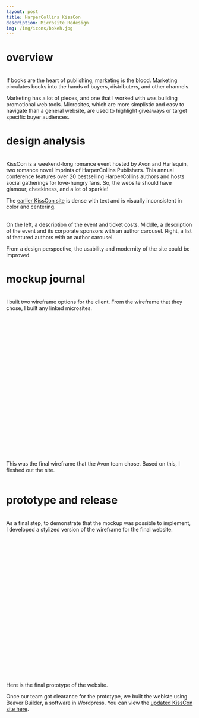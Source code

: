 ```yaml
---
layout: post
title: HarperCollins KissCon
description: Microsite Redesign
img: /img/icons/bokeh.jpg
---
```


# overview
<br/> If books are the heart of publishing, marketing is the blood. Marketing circulates books into the hands of buyers, distributers, and other channels. 

Marketing has a lot of pieces, and one that I worked with was building promotional web tools. Microsites, which are more simplistic and easy to navigate than a general website, are used to highlight giveaways or target specific buyer audiences. <br/>

# design analysis 
<br/> KissCon is a weekend-long romance event hosted by Avon and Harlequin, two romance novel imprints of HarperCollins Publishers. This annual conference features over 20 bestselling HarperCollins authors and hosts social gatherings for love-hungry fans. So, the website should have glamour, cheekiness, and a lot of sparkle! 


The [earlier KissCon site](https://info.harpercollins.com/avonkisscon/) is dense with text and is visually inconsistent in color and centering.

<div class="img_row_2">
	<img class="col one" src="{{ site.baseurl }}/img/kisscon/kisscon-old1.jpg" alt="" />
	<img class="col one" src="{{ site.baseurl }}/img/kisscon/kisscon-old2.jpg" object-fit = "fill" alt="" />
	<img class="col one" src="{{ site.baseurl }}/img/kisscon/kisscon-old3.jpg" alt="" /> 
</div>
<div class="col three caption">
	On the left, a description of the event and ticket costs. Middle, a description of the event and its corporate sponsors with an author carousel. Right, a list of featured authors with an author carousel.
</div>


From a design perspective, the usability and modernity of the site could be improved.<br/>

# mockup journal 
<br/> I built two wireframe options for the client. From the wireframe that they chose, I built any linked microsites. 

<center>
<div data-configid="34397066/64145709" style="width:600px; height:388px; align: center" class="issuuembed"></div>
<script type="text/javascript" src="//e.issuu.com/embed.js" async="true"></script> </center>
<div class="col three caption">
	This was the final wireframe that the Avon team chose. Based on this, I fleshed out the site. 
</div>

<br/>

# prototype and release
<br/> As a final step, to demonstrate that the mockup was possible to implement, I developed a stylized version of the wireframe for the final website.


<center>
<div data-configid="34397066/64565690" style="width:600px; height:388px;" class="issuuembed"></div>
<script type="text/javascript" src="//e.issuu.com/embed.js" async="true"></script></center>
<div class="col three caption">
	Here is the final prototype of the website. 
</div>

Once our team got clearance for the prototype, we built the webiste using Beaver Builder, a software in Wordpress. You can view the [updated KissCon site here](https://info.harpercollins.com/kisscon/). 

